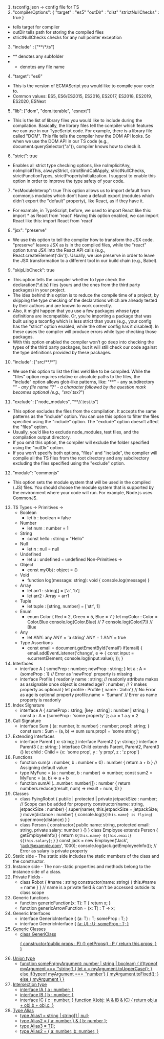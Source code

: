 1. tsconfig.json -> config file for TS
2. "compilerOptions": {
    "target" : "es5"
    "outDir" : "dist"
    "strictNullChecks" : true
}
- tells target for compiler
- outDir tells path for storing the compiled files
- strictNullChecks checks for any null pointer exception
3. "include" : ["**/*.ts"]
- ** denotes any subfolder
- * denotes any file name
4. "target": "es6"
- This is the version of ECMAScript you would like to compile your code to.
- Common values: ES5, ES6/ES2015, ES2016, ES2017, ES2018, ES2019, ES2020, ESNext
5. "lib": ["dom", "dom.iterable", "esnext"]
- This is the list of library files you would like to include during the compilation. Basically, the library files tell the compiler which features we can use in our TypeScript code. For example, there is a library file called "DOM". This file tells the compiler how the DOM API looks. So when we use the DOM API in our TS code (e.g., document.querySelector("a")), compiler knows how to check it.
6. "strict": true
- Enables all strict type checking options, like noImplicitAny, noImplicitThis, alwaysStrict, strictBindCallApply, strictNullChecks, strictFunctionTypes, strictPropertyInitialization. I suggest to enable this option in order to improve the type safety of your code.
7. "esModuleInterop": true
This option allows us to import default from commonjs modules which don’t have a default export (modules which didn’t export the "default" property), like React, as if they have it.
- For example, in TypeScript, before, we used to import React like this:
        import * as React from 'react'
    Having this option enabled, we can import React like this:
        import React from 'react'
8. "jsx": "preserve"
- We use this option to tell the compiler how to transform the JSX code. "preserve" leaves JSX as is in the compiled files, while the "react" option turns JSX into the React API calls (e.g., React.createElement('div')).
Usually, we use preserve in order to leave the JSX transformation to a different tool in our build chain (e.g., Babel).
9. "skipLibCheck": true
- This option tells the compiler whether to type check the declaration(*.d.ts) files (yours and the ones from the third party packages) in your project.
- The idea behind this option is to reduce the compile time of a project, by skipping the type checking of the declarations which are already tested by their authors and are known to work correctly.
- Also, it might happen that you use a few packages whose type definitions are incompatible. Or, you’re importing a package that was built using a tsconfig which is less strict than yours (e.g., your config has the "strict" option enabled, while the other config has it disabled). In these cases the compiler will produce errors while type checking those packages.
- With this option enabled the compiler won’t go deep into checking the types of the third party packages, but it will still check our code against the type definitions provided by these packages.
10. "include": ["src/**/*"]
- We use this option to list the files we’d like to be compiled. While the "files" option requires relative or absolute paths to the files, the "include" option allows glob-like patterns, like:
    "**" - any subdirectory
    "*" - any file name
    "?" - a character followed by the question mark becomes optional (e.g., "src/*.tsx?")
11. "exclude": ["node_modules", "**/*/*.test.ts"]
- This option excludes the files from the compilation. It accepts the same patterns as the "include" option. You can use this option to filter the files specified using the "include" option. The "exclude" option doesn’t affect the "files" option.
- Usually, you’d like to exclude node_modules, test files, and the compilation output directory.
- If you omit this option, the compiler will exclude the folder specified using the "outDir" option.
- If you won’t specify both options, "files" and "include", the compiler will compile all the TS files from the root directory and any subdirectory excluding the files specified using the "exclude" option.
12. "module": "commonjs"
- This option sets the module system that will be used in the compiled (.JS) files. You should choose the module system that is supported by the environment where your code will run. For example, Node.js uses CommonJS.
13. TS Types ->
    Primitives ->
    - Boolean
        - let b : boolean = false
    - Number
        - let num : number = 1
    - String
        - const hello : string = "Hello"
    - Null
        - let n : null = null
    - Undefined
        - let u : undefined = undefined
    Non-Primitives ->
    - Object
        - const myObj : object = {}
    - Void
        - function log(message: string): void {
            console.log(message)
        }
    - Array
        - let arr1 : string[] = ['a', 'b']
        - let arr2 : Array<string> = arr1
    - Tuple
        - let tuple : [string, number] = ['str', 1]
    - Enum
        - enum Color {
            Red = 2,
            Green = 5,
            Blue = 7
        }
        let myColor : Color = Color.Blue
        console.log(Color.Blue) // 7
        console.log(Color[7]) // Blue
    - Any
        - let ANY: any
        ANY = 'a string'
        ANY = 1
        ANY = true
    - Type Assertions
        - const email = document.getEmentById('email')
          if(email) {
              email.addEventListener('change', e => {
                  const input = <HTMLInputElement>e.currentElement;
                  console.log(input.value);
              });
          }
14. Interfaces
    - interface A {
        somePrep : number;
        newProp : string;
    }
    let a : A = {someProp : 1} // Error as 'newProp' property is missing
    - interface Profile {
        readonly name : string; // readonly attribute makes as assignable once object is created
        age? : number; // ? makes property as optional
    }
    let profile : Profile { name : 'John'} // No Error as age is optional property
    profile.name = 'Sumant' // Error as name property is readonly
15. Index Signature
    - interface A {
        someProp : string;
        [key : string] : number | string;
    }
    const a : A = {someProp : 'some property' };
    a.x = 1
    a.y = 2
16. Call Signature
    - interface Sum {
        (a: number, b: number) : number;
        prop1: string;
    }
    const sum : Sum = (a, b) => sum
    sum.prop1 = 'some string';
17. Extending Interfaces
    - interface Parent {
        x: string;
    }
    interface Parent2 {
        y: string;
    }
    interface Parent3 {
        z: string;
    }
    interface Child extends Parent, Parent2, Parent3 {}
    let child : Child = {x: 'some prop', y : 'y prop', z : 'z prop'}
18. Functions
    - function sum(a : number, b : number = 0) : number {
        return a + b
    }
    // Assigning default value
    - type MyFunc = (a : number, b : number) => number;
      const sum2 = MyFunc = (a, b) => a + b
    - function sumAll(...number: number[]) : number {
        return numbers.reduce((result, num) => result + num, 0)
    }
19. Classes
    - class FyingRobot {
        public | protected | private jetpackSize : number; // Scope can be added for property
        constructor(name: string, jetpackSize : number) {
            super(name);
            this.jetpackSize = jetpackSize;
        }
        move(distance : number) {
            console.log(`${this.name} is flying`)
            super.move(distance)
        }
    }
    - class Person {
        constructor(
            public name: string,
            protected email: string,
            private salary: number
        ) {}
        } 
        class Employee extends Person {
            getEmployeeInfo() {
                return `${this.name} ${this.email} ${this.salary}`;
            }
        }
        const jack = new Employee('Jack', 'jack@example.com', 1000);
        console.log(jack.getEmployeeInfo()); // Error as salary is private property
20. Static side - The static side includes the static members of the class and the constructor.
21. Instance side - The non-static properties and methods belong to the instance side of a class.
22. Private Fields -
    - class Robot {
        #name : string
        constructor(name: string) {
            this.#name = name
        }
    }
    // name is a private field & can't be accessed outside its class scope
23. Generic functions
    - function genericFunction<T>(x: T): T {
        return x;
    }
    - function genericArrowFunction = <T>(x: T) : T => x;
24. Generic Interfaces
    - interface GenericInterface<T> {
        (a: T) : T;
        someProp : T;
    }
    - interface GenericInterface<T> {
        <U>(a: U) : U;
        someProp : T;
    }
25. Generic Classes
    - class GeneriClass<P> {
        constructor(public props : P) {}
        getProps() : P {
            return this.props;
        }
    }
26. Union type
    - function someFn(myArgument: number | string | boolean) {
        if(typeof myArgument === ''string') {
            let x = myArgument.toUpperCase();
        } else if(typeof myArgument === ''number') {
            myArgument.toFixed();
        } else {
            myArgument
        }
    }
27. Intersection type
    - interface IA {
        a : number;
    }
    - interface IB {
        b : number;
    }
    - interface IC {
        c : number;
    }
    function X(obj: IA & IB & IC) {
        return obj.a + obj.b + obj.c;
    }
28. Type Alias
    - type Alias1 = string | string[] | null;
    - type Alias2 = { a: number } & { b: number };
    - type Alias3<T> = T[];
    - type Alias2 = {
        a: number;
        b: number;
    }
